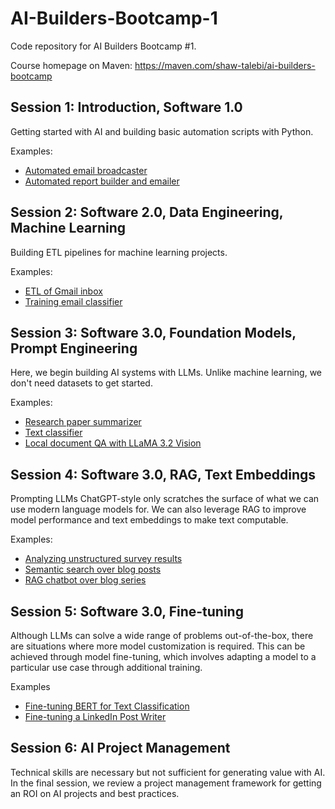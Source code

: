 # AI-Builders-Bootcamp-1
Code repository for AI Builders Bootcamp #1. 

Course homepage on Maven: https://maven.com/shaw-talebi/ai-builders-bootcamp

## Session 1: Introduction, Software 1.0
Getting started with AI and building basic automation scripts with Python. 

Examples:

- [Automated email broadcaster](https://github.com/ShawhinT/AI-Builders-Bootcamp-1/blob/main/session-1/example_1-email_broadcast.ipynb)
- [Automated report builder and emailer](https://github.com/ShawhinT/AI-Builders-Bootcamp-1/blob/main/session-1/example_3-report_builder_emailer.ipynb)

## Session 2: Software 2.0, Data Engineering, Machine Learning
Building ETL pipelines for machine learning projects.

Examples:
- [ETL of Gmail inbox](https://github.com/ShawhinT/AI-Builders-Bootcamp-1/blob/main/session-2/example_1-gmail_ETL.ipynb)
- [Training email classifier](https://github.com/ShawhinT/AI-Builders-Bootcamp-1/blob/main/session-2/example_2-email_classifier.ipynb)

## Session 3: Software 3.0, Foundation Models, Prompt Engineering
Here, we begin building AI systems with LLMs. Unlike machine learning, we don't need datasets to get started.

Examples:
- [Research paper summarizer](https://github.com/ShawhinT/AI-Builders-Bootcamp-1/blob/main/session-3/example_1-paper_summarizer.ipynb)
- [Text classifier](https://github.com/ShawhinT/AI-Builders-Bootcamp-1/blob/main/session-3/example_2-text-classifier.ipynb)
- [Local document QA with LLaMA 3.2 Vision](https://github.com/ShawhinT/AI-Builders-Bootcamp-1/blob/main/session-3/example_3-local_visual_QA.ipynb)

## Session 4: Software 3.0, RAG, Text Embeddings
Prompting LLMs ChatGPT-style only scratches the surface of what we can use modern language models for. We can also leverage RAG to improve model performance and text embeddings to make text computable.

Examples:
- [Analyzing unstructured survey results](https://github.com/ShawhinT/AI-Builders-Bootcamp-1/blob/main/session-4/example_1-unstructured_survey_analysis.ipynb)
- [Semantic search over blog posts](https://github.com/ShawhinT/AI-Builders-Bootcamp-1/blob/main/session-4/example_2-blog_semantic_search.ipynb)
- [RAG chatbot over blog series](https://github.com/ShawhinT/AI-Builders-Bootcamp-1/blob/main/session-4/example_3-blog_QA_RAG.ipynb)

## Session 5: Software 3.0, Fine-tuning
Although LLMs can solve a wide range of problems out-of-the-box, there are situations where more model customization is required. This can be achieved through model fine-tuning, which involves adapting a model to a particular use case through additional training.

Examples
- [Fine-tuning BERT for Text Classification](https://github.com/ShawhinT/AI-Builders-Bootcamp-1/blob/main/session-5/example_1-finetune_bert_classifier.ipynb)
- [Fine-tuning a LinkedIn Post Writer](https://github.com/ShawhinT/AI-Builders-Bootcamp-1/blob/main/session-5/example_2-linkedin_post_writer.ipynb)

## Session 6: AI Project Management
Technical skills are necessary but not sufficient for generating value with AI. In the final session, we review a project management framework for getting an ROI on AI projects and best practices.
